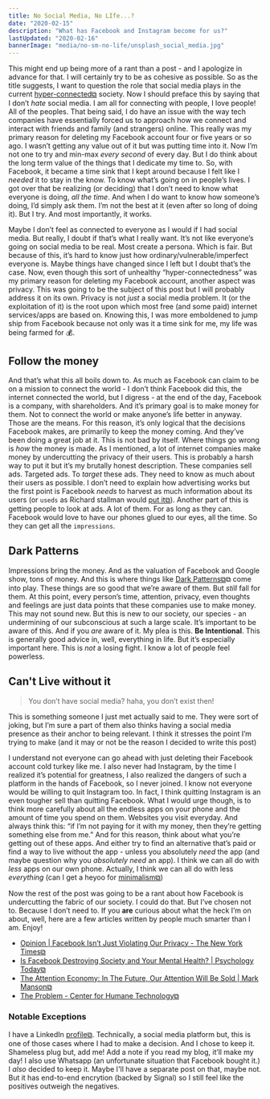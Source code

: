 ```yaml
---
title: No Social Media, No LIfe...?
date: "2020-02-15"
description: "What has Facebook and Instagram become for us?"
lastUpdated: "2020-02-16"
bannerImage: "media/no-sm-no-life/unsplash_social_media.jpg"
---
```


This might end up being more of a rant than a post - and I apologize in advance for that. I will certainly try to be as cohesive as possible.
So as the title suggests, I want to question the role that social media plays in the current [hyper-connected⧉](https://en.wikipedia.org/wiki/Hyperconnectivity) society. Now I should preface this by saying that I don’t _hate_ social media. I am all for connecting with people, I love people! All of the peoples. That being said, I do have an issue with the way tech companies have essentially forced us to approach how we connect and interact with friends and family (and strangers) online. This really was my primary reason for deleting my Facebook account four or five years or so ago. I wasn’t getting any value out of it but was putting time into it. Now I’m not one to try and min-max _every second_ of every day. But I do think about the long term value of the things that I dedicate my time to.
So, with Facebook, it became a time sink that I kept around because I felt like I _needed_ it to stay in the know. To know what’s going on in people’s lives. I got over that be realizing (or deciding) that I don’t need to know what everyone is doing, _all the time_. And when I do want to know how someone’s doing, I’d simply ask them. I’m not the best at it (even after so long of doing it). But I try. And most importantly, it works.

Maybe I don’t feel as connected to everyone as I would if I had social media. But really, I doubt if that’s what I really want. It’s not like everyone’s going on social media to be real. Most create a persona. Which is fair. But because of this, it’s hard to know just how ordinary/vulnerable/imperfect everyone is. Maybe things have changed since I left but I doubt that’s the case. Now, even though this sort of unhealthy “hyper-connectedness” was my primary reason for deleting my Facebook account, another aspect was privacy.
This was going to be the subject of this post but I will probably address it on its own. Privacy is not _just_ a social media problem. It (or the exploitation of it) is the root upon which most free (and some paid) internet services/apps are based on. Knowing this, I was more emboldened to jump ship from Facebook because not only was it a time sink for me, my life was being farmed for 💰.

## Follow the money

And that’s what this all boils down to. As much as Facebook can claim to be on a mission to connect the world - I don’t think Facebook did this, the internet connected the world, but I digress - at the end of the day, Facebook is a company, with shareholders. And it’s primary goal is to make money for them. Not to connect the world or make anyone’s life better in anyway. Those are the means. For this reason, it’s only logical that the decisions Facebook makes, are primarily to keep the money coming. And they’ve been doing a great job at it.
This is not bad by itself. Where things go wrong is _how_ the money is made. As I mentioned, a lot of internet companies make money by undercutting the privacy of their users. This is probably a harsh way to put it but it’s my brutally honest description. These companies sell ads. Targeted ads. To _target_ these ads. They need to know as much about their users as possible. I don’t need to explain how advertising works but the first point is Facebook _needs_ to harvest as much information about its users (or `useds` as Richard stallman would [put it⧉](https://stallman.org/facebook.html)). Another part of this is getting people to look at ads. A lot of them. For as long as they can. Facebook would love to have our phones glued to our eyes, all the time. So they can get all the `impressions`.

## Dark Patterns

Impressions bring the money. And as the valuation of Facebook and Google show, tons of money. And this is where things like [Dark Patterns⧉](https://www.darkpatterns.org/)⧉ come into play.
These things are so good that we’re aware of them. But _still_ fall for them. At this point, every person’s time, attention, privacy, even thoughts and feelings are just data points that these companies use to make money. This may not sound new. But this is new to our society, our species - an undermining of our subconscious at such a large scale. It’s important to be aware of this. And if you _are_ aware of it.
My plea is this. **Be Intentional**. This is generally good advice in, well, everything in life. But it’s especially important here. This is _not_ a losing fight. I know a lot of people feel powerless.

## Can't Live without it

> You don’t have social media? haha, you don’t exist then!

This is something someone I just met actually said to me. They were sort of joking, but I’m sure a part of them also thinks having a social media presence as their anchor to being relevant. I think it stresses the point I’m trying to make (and it may or not be the reason I decided to write this post)

I understand not everyone can go ahead with just deleting their Facebook account cold turkey like me. I also never had Instagram, by the time I realized it’s potential for greatness, I also realized the dangers of such a platform in the hands of Facebook, so I never joined. I know not everyone would be willing to quit Instagram too. In fact, I think quitting Instagram is an even tougher sell than quitting Facebook.
What I would urge though, is to think more carefully about all the endless apps on your phone and the amount of time you spend on them. Websites you visit everyday. And always think this: “if I’m not paying for it with my money, then they’re getting something else from me.” And for this reason, think about what you’re getting out of these apps. And either try to find an alternative that’s paid or find a way to live without the app - unless you absolutely _need_ the app (and maybe question why you _absolutely need_ an app). I think we can all do with _less_ apps on our own phone. Actually, I think we can all do with less _everything_ (can I get a heyoo for [minimalism⧉](https://www.theminimalists.com/minimalism/))

Now the rest of the post was going to be a rant about how Facebook is undercutting the fabric of our society. I could do that. But I’ve chosen not to. Because I don’t need to. If you **are** curious about what the heck I’m on about, well, here are a few articles written by people much smarter than I am. Enjoy!

- [Opinion | Facebook Isn’t Just Violating Our Privacy - The New York Times⧉](https://www.nytimes.com/2018/03/29/opinion/facebook-privacy-zuckerberg-society.html)
- [Is Facebook Destroying Society and Your Mental Health? | Psychology Today⧉](https://www.psychologytoday.com/us/blog/the-pacific-heart/201801/is-facebook-destroying-society-and-your-mental-health)
- [The Attention Economy: In The Future, Our Attention Will Be Sold | Mark Manson⧉](https://markmanson.net/attention)
- [The Problem - Center for Humane Technology⧉](https://humanetech.com/problem/)

### Notable Exceptions

I have a LinkedIn [profile⧉](https://www.linkedin.com/in/dshomoye/). Technically, a social media platform but, this is one of those cases where I had to make a decision. And I chose to keep it.
Shameless plug but, add me! Add a note if you read my blog, it’ll make my day!
I also use Whatsapp (an unfortunate situation that Facebook bought it.) I _also_ decided to keep it. Maybe I'll have a separate post on that, maybe not. But it has end-to-end encrytion (backed by Signal) so I still feel like the positives outweigh the negatives.
